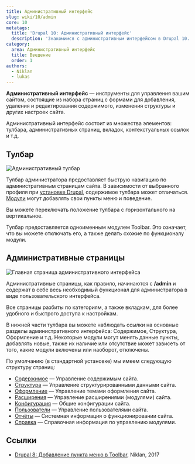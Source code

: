 ```yaml
---
title: Административный интерфейс
slug: wiki/10/admin
core: 10
metatags:
  title: 'Drupal 10: Административный интерфейс'
  description: 'Знакомимся с административным интерфейсом в Drupal 10.'
category:
  area: Административный интерфейс
  title: Введение
  order: 1
authors:
  - Niklan
  - lukas
---
```


**Административный интерфейс** — инструменты для управления вашим сайтом, состоящие из набора страниц с формами для добавления, удаления и редактирования содержимого, изменения структуры и других настроек сайта.

Административный интерфейс состоит из множества элементов: тулбара, административных страниц, вкладок, контекстуальных ссылок и т.д.

## Тулбар

![Административный тулбар](https://i.imgur.com/eyKAL4s.png)

Тулбар администратора предоставляет быструю навигацию по административным страницам сайта. В зависимости от выбранного профиля при [установке Drupal](../installation/index.md), содержимое тулбара может отличаться. [Модули](../modules/index.md) могут добавлять свои пункты меню и поведение.

Вы можете переключать положение тулбара с горизонтального на вертикальное.

<Aside>

Тулбар предоставляется одноименным модулем Toolbar. Это означает, что вы можете отключать его, а также делать схожие по функционалу модули.

</Aside>

## Административные страницы

![Главная страница административного интерфейса](https://i.imgur.com/0c12O9r.png)

Административные страницы, как правило, начинаются с **/admin** и содержат в себе весь необходимый функционал для администратора в виде пользовательского интерфейса.

Все страницы разбиты по категориям, а также вкладкам, для более удобного и быстрого доступа к настройкам.

В нижней части тулбара вы можете наблюдать ссылки на основные разделы административного интерфейса: Содержимое, Структура, Оформление и т.д. Некоторые модули могут менять данные пункты, добавлять новые, также их наличие или отсутствие может зависеть от того, какие модули включены или наоборот, отключены.

По умолчанию (в стандартной установке) мы имеем следующую структуру страниц:

- [Содержимое](content/index.md) — Управление содержимым сайта.
- [Структура](structure/index.md) — Управление структурированными данными сайта.
- [Оформление](appearance/index.md) — Управление темами оформления сайта.
- [Расширения](modules/index.md) — Управление расширениями (модулями) сайта.
- [Конфигурация](config/index.md) — Общие конфигурации сайта.
- [Пользователи](people/index.md) — Управление пользователями сайта.
- [Отчёты](reports/index.md) — Системная информация о функционировании сайта.
- [Справка](help/index.md) — Справочная информация по управлению модулями.

## Ссылки

- [Drupal 8: Добавление пункта меню в Toolbar](https://niklan.net/blog/138), Niklan, 2017
